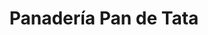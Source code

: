 ---
title: "Panadería Pan de Tata"
url: /caracas/panaderia-pan-de-tata-av-francisco-de-miranda/
shop: Bäckerei
---